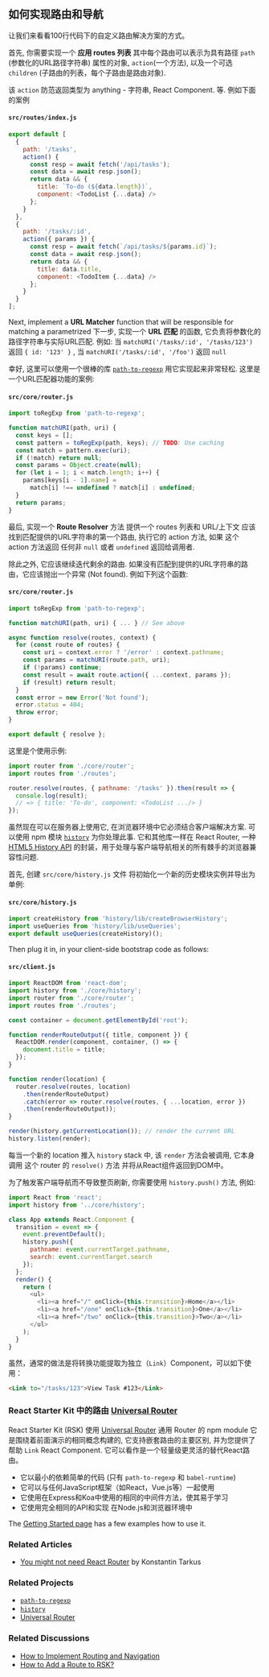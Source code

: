 ## 如何实现路由和导航

让我们来看看100行代码下的自定义路由解决方案的方式。

首先, 你需要实现一个 **应用 routes 列表**
其中每个路由可以表示为具有路径 `path` (参数化的URL路径字符串) 属性的对象,
`action`(一个方法),
以及一个可选 `children` (子路由的列表，每个子路由是路由对象).

该 `action` 防范返回类型为 anything - 字符串, React Component. 等.
例如下面的案例

#### `src/routes/index.js`

```js
export default [
  {
    path: '/tasks',
    action() {
      const resp = await fetch('/api/tasks');
      const data = await resp.json();
      return data && {
        title: `To-do (${data.length})`,
        component: <TodoList {...data} />
      };
    }
  },
  {
    path: '/tasks/:id',
    action({ params }) {
      const resp = await fetch(`/api/tasks/${params.id}`);
      const data = await resp.json();
      return data && {
        title: data.title,
        component: <TodoItem {...data} />
      };
    }
  }
];
```

Next, implement a **URL Matcher** function that will be responsible for matching a parametrized
下一步, 实现一个 **URL 匹配** 的函数, 它负责将参数化的路径字符串与实际URL匹配.
例如: 当 `matchURI('/tasks/:id', '/tasks/123')` 返回 `{ id: '123' }` ,
当 `matchURI('/tasks/:id', '/foo')` 返回 `null`  

幸好, 这里可以使用一个很棒的库 [`path-to-regexp`](https://github.com/pillarjs/path-to-regexp)
用它实现起来非常轻松.
这里是一个URL匹配器功能的案例:

#### `src/core/router.js`

```js
import toRegExp from 'path-to-regexp';

function matchURI(path, uri) {
  const keys = [];
  const pattern = toRegExp(path, keys); // TODO: Use caching
  const match = pattern.exec(uri);
  if (!match) return null;
  const params = Object.create(null);
  for (let i = 1; i < match.length; i++) {
    params[keys[i - 1].name] =
      match[i] !== undefined ? match[i] : undefined;
  }
  return params;
}
```


最后, 实现一个 **Route Resolver** 方法 提供一个 routes 列表和 URL/上下文 应该找到匹配提供的URL字符串的第一个路由,
执行它的 action 方法,
如果 这个 action 方法返回 任何非 `null` 或者 `undefined` 返回给调用者.  

除此之外, 它应该继续迭代剩余的路由.
如果没有匹配到提供的URL字符串的路由，它应该抛出一个异常 (Not found).
例如下列这个函数:  

#### `src/core/router.js`

```js
import toRegExp from 'path-to-regexp';

function matchURI(path, uri) { ... } // See above

async function resolve(routes, context) {
  for (const route of routes) {
    const uri = context.error ? '/error' : context.pathname;
    const params = matchURI(route.path, uri);
    if (!params) continue;
    const result = await route.action({ ...context, params });
    if (result) return result;
  }
  const error = new Error('Not found');
  error.status = 404;
  throw error;
}

export default { resolve };
```

这里是个使用示例:

```js
import router from './core/router';
import routes from './routes';

router.resolve(routes, { pathname: '/tasks' }).then(result => {
  console.log(result);
  // => { title: 'To-do', component: <TodoList .../> }
});
```

虽然现在可以在服务器上使用它, 在浏览器环境中它必须结合客户端解决方案.
可以使用 npm 模块 [`history`](https://github.com/ReactTraining/history) 为你处理此事.
它和其他库一样在 React Router, 一种 [HTML5 History API](https://developer.mozilla.org/docs/Web/API/History_API)
的封装，用于处理与客户端导航相关的所有棘手的浏览器兼容性问题.

首先, 创建 `src/core/history.js` 文件 将初始化一个新的历史模块实例并导出为单例:

#### `src/core/history.js`

```js
import createHistory from 'history/lib/createBrowserHistory';
import useQueries from 'history/lib/useQueries';
export default useQueries(createHistory)();
```

Then plug it in, in your client-side bootstrap code as follows:

#### `src/client.js`

```js
import ReactDOM from 'react-dom';
import history from './core/history';
import router from './core/router';
import routes from './routes';

const container = document.getElementById('root');

function renderRouteOutput({ title, component }) {
  ReactDOM.render(component, container, () => {
    document.title = title;
  });
}

function render(location) {
  router.resolve(routes, location)
    .then(renderRouteOutput)
    .catch(error => router.resolve(routes, { ...location, error })
    .then(renderRouteOutput));
}

render(history.getCurrentLocation()); // render the current URL
history.listen(render);
```

每当一个新的 location 推入 `history` stack 中, 该 `render` 方法会被调用,
它本身调用 这个 router 的 `resolve()` 方法 并将从React组件返回到DOM中。

为了触发客户端导航而不导致整页刷新, 你需要使用 `history.push()` 方法,
例如:

```js
import React from 'react';
import history from '../core/history';

class App extends React.Component {
  transition = event => {
    event.preventDefault();
    history.push({
      pathname: event.currentTarget.pathname,
      search: event.currentTarget.search
    });
  };
  render() {
    return (
      <ul>
        <li><a href="/" onClick={this.transition}>Home</a></li>
        <li><a href="/one" onClick={this.transition}>One</a></li>
        <li><a href="/two" onClick={this.transition}>Two</a></li>
      </ul>
    );
  }
}
```

虽然，通常的做法是将转换功能提取为独立（`Link`）Component，可以如下使用：

```html
<Link to="/tasks/123">View Task #123</Link>
```

### React Starter Kit 中的路由 [Universal Router](https://github.com/kriasoft/universal-router)

React Starter Kit (RSK) 使用 [Universal Router](https://github.com/kriasoft/universal-router) 通用 Router 的 npm module
它是围绕着前面演示的相同概念构建的,
它支持嵌套路由的主要区别, 并为您提供了帮助
`Link` React Component.
它可以看作是一个轻量级更灵活的替代React路由。

- 它以最小的依赖简单的代码 (只有 `path-to-regexp` 和 `babel-runtime`)
- 它可以与任何JavaScript框架（如React，Vue.js等）一起使用
- 它使用在Express和Koa中使用的相同的中间件方法，使其易于学习
- 它使用完全相同的API和实现 在Node.js和浏览器环境中

The [Getting Started page](https://github.com/kriasoft/universal-router/blob/master/docs/getting-started.md)
has a few examples how to use it.

### Related Articles

- [You might not need React Router](https://medium.freecodecamp.com/you-might-not-need-react-router-38673620f3d) by Konstantin Tarkus

### Related Projects

- [`path-to-regexp`](https://github.com/pillarjs/path-to-regexp)
- [`history`](https://github.com/ReactTraining/history)
- [Universal Router](https://github.com/kriasoft/universal-router)

### Related Discussions

- [How to Implement Routing and Navigation](https://github.com/kriasoft/react-starter-kit/issues/748)
- [How to Add a Route to RSK?](https://github.com/kriasoft/react-starter-kit/issues/754)
